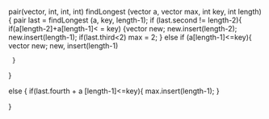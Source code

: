 pair(vector<int>, int, int, int) findLongest (vector<int> a, vector<int> max, int key, int length){
pair last = findLongest (a, key, length-1);
if (last.second != length-2){
    if(a[length-2]+a[length-1]< = key)
    {vector<int> new;
     new.insert(length-2);
     new.insert(length-1);
     if(last.third<2)
         max = 2; 
     }
     else if (a[length-1]<=key){
     vector<int> new;
     new, insert(length-1)
     
     }
}

else  {
    if(last.fourth + a [length-1]<=key){
      max.insert(length-1);
      }

}
